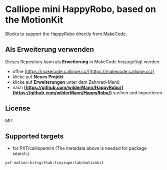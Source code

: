 # Calliope mini HappyRobo, based on the MotionKit

Blocks to support the HappyRobo directly from MakeCode.

## Als Erweiterung verwenden

Dieses Repository kann als **Erweiterung** in MakeCode hinzugefügt werden.

* öffne [https://makecode.calliope.cc/](https://makecode.calliope.cc/)
* klicke auf **Neues Projekt**
* klicke auf **Erweiterungen** unter dem Zahnrad-Menü
* nach **[https://github.com/wilderMann/HappyRobo/](https://github.com/wilderMann/HappyRobo/)** suchen und importieren

## License

MIT

## Supported targets

* for PXT/calliopemini
(The metadata above is needed for package search.)


```package
pxt-motion-kit=github:tinysuperlab/motionkit
```
